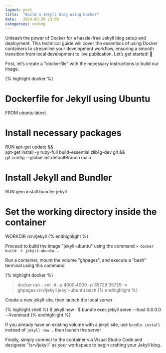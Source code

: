 ```yaml
---
layout: post
title:  "Build a Jekyll blog using Docker"
date:   2024-03-20 23:00
categories: coding
---
```

Unleash the power of Docker for a hassle-free Jekyll blog setup and deployment. This technical guide will cover the essentials of using Docker containers to streamline your development workflow, ensuring a smooth transition from local development to live publication. Let’s get started! 🚀

First, let’s create a "dockerfile" with the necessary instructions to build our image.

{% highlight docker %}
  # Dockerfile for Jekyll using Ubuntu
  FROM ubuntu:latest
  # Install necessary packages
  RUN apt-get update && \
      apt-get install -y ruby-full build-essential zlib1g-dev git && \
      git config --global init.defaultBranch main
  # Install Jekyll and Bundler
  RUN gem install bundler jekyll
  # Set the working directory inside the container
  WORKDIR /srv/jekyll
{% endhighlight %}

Proceed to build the image "jekyll-ubuntu" using the command `> docker build -t jekyll-ubuntu .`

Run a container, mount the volume "ghpages", and execute a "bash" terminal using this command

{% highlight docker %}
  > docker run --rm -it -p 4000:4000 -p 35729:35729 -v ghpages:/srv/jekyll jekyll-ubuntu bash
{% endhighlight %}

Create a new jekyll site, then launch the local server 

{% highlight shell %}
  $ jekyll new .
  $ bundle exec jekyll serve --host 0.0.0.0 --livereload
{% endhighlight %}

If you already have an existing volume with a jekyll site, use `bundle install` instead of `jekyll new .` then launch the server

Finally, simply connect to the container via Visual Studio Code and designate "/srv/jekyll" as your workspace to begin crafting your Jekyll blog.